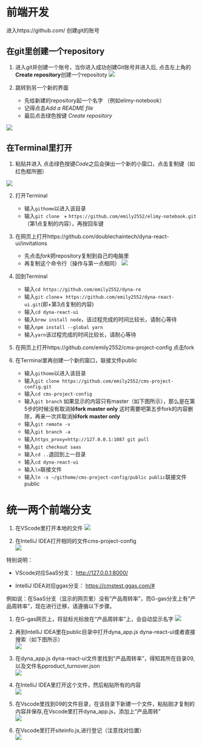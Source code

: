 
# 前端开发 #

进入https://github.com/ 创建git的账号

## 在git里创建一个repository ##

1. 进入git并创建一个账号，当你进入成功创建Git账号并进入后, 点击左上角的**Create repository**创建一个repositoty
![](images/RC-1.png)

2. 跳转到另一个新的界面  
    + 先给新建的repository起一个名字 （例如elimy-notebook） 
    + 记得点击*Add a README file*  
    + 最后点击绿色按键 *Create repository*    
    
![](images/RC-2.png)  



## 在Terminal里打开 ## 

1. 粘贴并进入
    点击绿色按键*Code*之后会弹出一个新的小窗口，点击复制键（如红色框所圈） 
    
![](images/RC-3.png)


2. 打开Terminal
    + 输入`githome`以进入该目录
    + 输入`git clone ` + `https://github.com/emily2552/elimy-notebook.git`（第1点复制的内容），再按回车键  


3. 在网页上打开https://github.com/doublechaintech/dyna-react-ui/invitations 
    + 先点击*fork*把repository复制到自己的电脑里  
    + 再复制这个命令行（操作与第一点相同）
![](images/RC-4.png)


4. 回到Terminal
    + 输入`cd https://github.com/emily2552/dyna-re`   
    + 输入`git clone`+` https://github.com/emily2552/dyna-react-ui.git`(即+第3点复制的内容)
    + 输入`cd dyna-react-ui`
    + 输入`brew install node`，该过程完成的时间比较长，请耐心等待
    + 输入`npm install --global yarn`
    + 输入`yarn`该过程完成的时间比较长，请耐心等待
    

5. 在网页上打开https://github.com/emily2552/cms-project-config
    点击fork


6. 在Terminal里再创建一个新的窗口，联接文件public
    + 输入`githome`以进入该目录
    + 输入`git clone https://github.com/emily2552/cms-project-config.git`
    + 输入`cd cms-project-config `
    + 输入`git branch`
        如果显示的内容只有master（如下图所示），那么是在第5步的时候没有取消掉**fork master only**
        这时需要吧第五步fork的内容删除，再来一次并取消掉**fork master only**
    + 输入`git remote -v`
    + 输入`git branch -a`    
    + 输入`https_proxy=http://127.0.0.1:1087 git pull`        
    + 输入`git checkout saas`  
    + 输入`cd ..`退回到上一目录
    + 输入`cd dyna-react-ui`  
    + 输入`ln`联接文件  
    + 输入`ln -s ~/githome/cms-project-config/public public`联接文件public
    
    
   
   
# 统一两个前端分支 #

 1. 在VScode里打开本地的文件
    ![](images/front-end-1.png) 
     
 2. 在IntelliJ IDEA打开相同的文件cms-project-config  
     ![](images/front-end-2.png)
 

特别说明：  
+ VScode对应SaaS分支： 
    http://127.0.0.1:8000/

+ IntelliJ IDEA对应ggas分支： 
    https://cmstest.ggas.com/#
    
例如说：在SaaS分支（显示的网页里）没有“产品周转率”，而G-gas分支上有“产品周转率”，现在进行迁移，请遵循以下步骤。  

1. 在G-gas网页上，将鼠标光标放在“产品周转率”上，会自动显示名字
    ![](images/front-end-3.png)

2. 再到IntelliJ IDEA里在public目录中打开dyna_app.js dyna-react-ui或者直接搜索（如下图所示）  
    ![](images/front-end-4.png)
    
3. 在dyna_app.js dyna-react-ui文件里找到“产品周转率”，得知其所在目录09,以及文件名pproduct_turnover.json  
    ![](images/front-end-5.png)
 
4. 在IntelliJ IDEA里打开这个文件，然后粘贴所有的内容  
    ![](images/front-end-6.png)
    
5. 在Vscode里找到09的文件目录，在该目录下新建一个文件，粘贴刚才复制的内容并保存,在Vscode里打开dyna_app.js，添加上“产品周转”  
    ![](images/front-end-7.png) 
    
6. 在Vscode里打开siteinfo.js,进行登记（注意找对位置）  
    ![](images/front-end-8.png)

